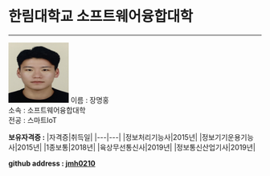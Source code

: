 # 한림대학교 소프트웨어융합대학
---
<p>
<span height = 120 width = 120><img src = 증명사진.jpg height = 120 width = 120></span>

<span height = 120 width = 120>
이름 : 장명홍<br>
소속 : 소프트웨어융합대학<br>
전공 : 스마트IoT
</span></p>

**보유자격증 :**
|자격증|취득일|
|---|---|
|정보처리기능사|2015년|
|정보기기운용기능사|2015년|
|1종보통|2018년|
|육상무선통신사|2019년|
|정보통신산업기사|2019년|

**github address : [jmh0210][github]**

[github]:http://github.com/jmh0210

